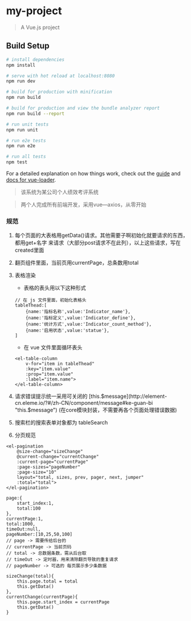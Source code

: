 # my-project

> A Vue.js project

## Build Setup

``` bash
# install dependencies
npm install

# serve with hot reload at localhost:8080
npm run dev

# build for production with minification
npm run build

# build for production and view the bundle analyzer report
npm run build --report

# run unit tests
npm run unit

# run e2e tests
npm run e2e

# run all tests
npm test
```

For a detailed explanation on how things work, check out the [guide](http://vuejs-templates.github.io/webpack/) and [docs for vue-loader](http://vuejs.github.io/vue-loader).

> 该系统为某公司个人绩效考评系统

> 两个人完成所有前端开发，采用vue—axios，从零开始

### 规范
1. 每个页面的大表格用getData()请求。其他需要子啊初始化就要请求的东西，都用get+名字  来请求（大部分post请求不在此列），以上这些请求，写在created里面
2. 翻页组件里面，当前页用currentPage，总条数用total
3. 表格渲染
    - 表格的表头用以下这种形式

    ```
    // 在 js 文件里面，初始化表格头
    tableThead:[
        {name:'指标名称',value:'Indicator_name'},
        {name:'指标定义',value:'Indicator_define'},
        {name:'统计方式',value:'Indicator_count_method'},
        {name:'启用状态',value:'statue'},
    ]
    ```
    - 在 vue 文件里面循环表头

    ```
    <el-table-column
        v-for="item in tableThead"
        :key="item.value"
        :prop="item.value"
        :label="item.name">
    </el-table-column>
    ```
4. 请求错误提示统一采用可关闭的 [this.$message](http://element-cn.eleme.io/?#/zh-CN/component/message#ke-guan-bi "this.$message") (在core模块封装，不需要再各个页面处理错误数据)

5. 搜索栏的搜索表单对象都为 tableSearch

6. 分页规范

```
<el-pagination
	@size-change="sizeChange"
	@current-change="currentChange"
	:current-page="currentPage"
	:page-sizes="pageNumber"
	:page-size="10"
	layout="total, sizes, prev, pager, next, jumper"
	:total="total">
</el-pagination>
```
```
page:{
	start_index:1,
	total:100
},
currentPage:1,
total:1000,
timeOut:null,
pageNumber:[10,25,50,100]
// page -> 需要传给后台的
// currentPage -> 当前页码
// total -> 总数据条数，需从后台取
// timeOut -> 定时器，用来清除翻页导致的重复请求
// pageNumber -> 可选的 每页展示多少条数据
```
```
sizeChange(total){
	this.page.total = total
	this.getData()
},
currentChange(currentPage){
	this.page.start_index = currentPage
	this.getData()
}
```